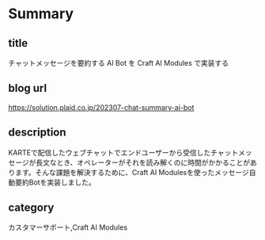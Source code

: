 # Summary
## title
チャットメッセージを要約する AI Bot を Craft AI Modules で実装する

## blog url
https://solution.plaid.co.jp/202307-chat-summary-ai-bot

## description
KARTEで配信したウェブチャットでエンドユーザーから受信したチャットメッセージが長文なとき、オペレーターがそれを読み解くのに時間がかかることがあります。そんな課題を解決するために、Craft AI Modulesを使ったメッセージ自動要約Botを実装しました。

## category
カスタマーサポート,Craft AI Modules
